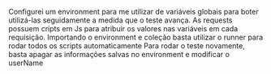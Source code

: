 Configurei um environment para me utilizar de variáveis globais para boter utilizá-las seguidamente a medida que o teste avança.
As requests possuem cripts em Js para atribuir os valores nas variáveis em cada requisição.
Importando o environment e coleção basta utilizar o runner para rodar todos os scripts automaticamente
Para rodar o teste novamente, basta apagar as informações salvas no environment e modificar o userName
